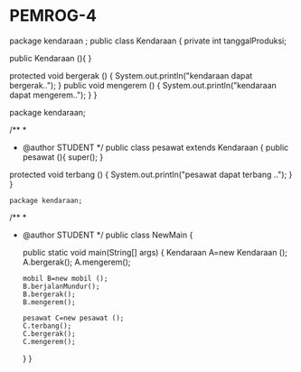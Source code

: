 # PEMROG-4


package kendaraan ;
public class Kendaraan {
private int tanggalProduksi;    
    
public Kendaraan (){
}

protected void bergerak () {
        System.out.println("kendaraan dapat bergerak..");
}
public void mengerem () {
    System.out.println("kendaraan dapat mengerem..");
}
}

package kendaraan;

/**
 *
 * @author STUDENT
 */
public class pesawat extends Kendaraan {
public pesawat (){
    super();
}

protected void terbang () {
        System.out.println("pesawat dapat terbang ..");
}
}

    package kendaraan;

/**
 *
 * @author STUDENT
 */
public class NewMain {

    
    public static void main(String[] args) {
        Kendaraan A=new Kendaraan ();
        A.bergerak();
        A.mengerem();
        
       mobil B=new mobil ();
       B.berjalanMundur();
       B.bergerak();
       B.mengerem();
       
       pesawat C=new pesawat ();
       C.terbang();
       C.bergerak();
       C.mengerem();
    }
}

